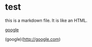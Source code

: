# test

this is a markdown file.
It is like an HTML.

<a href="http://google.com">google</a>
  
  (google)(http://google.com)
